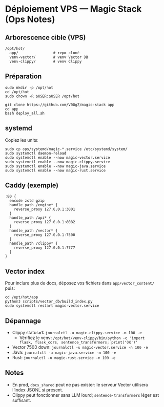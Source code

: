 # Déploiement VPS — Magic Stack (Ops Notes)

## Arborescence cible (VPS)
```
/opt/hot/
  app/                # repo cloné
  venv-vector/        # venv Vector DB
  venv-clippy/        # venv Clippy
```

## Préparation
```
sudo mkdir -p /opt/hot
cd /opt/hot
sudo chown -R $USER:$USER /opt/hot

git clone https://github.com/V0OgZ/magic-stack app
cd app
bash deploy_all.sh
```

## systemd
Copiez les units:
```
sudo cp ops/systemd/magic-*.service /etc/systemd/system/
sudo systemctl daemon-reload
sudo systemctl enable --now magic-vector.service
sudo systemctl enable --now magic-clippy.service
sudo systemctl enable --now magic-java.service
sudo systemctl enable --now magic-rust.service
```

## Caddy (exemple)
```
:80 {
  encode zstd gzip
  handle_path /engine* {
    reverse_proxy 127.0.0.1:3001
  }
  handle_path /api* {
    reverse_proxy 127.0.0.1:8082
  }
  handle_path /vector* {
    reverse_proxy 127.0.0.1:7500
  }
  handle_path /clippy* {
    reverse_proxy 127.0.0.1:7777
  }
}
```

## Vector index
Pour inclure plus de docs, déposez vos fichiers dans `app/vector_content/` puis:
```
cd /opt/hot/app
python3 scripts/vector_db/build_index.py
sudo systemctl restart magic-vector.service
```

## Dépannage
- Clippy status=1: `journalctl -u magic-clippy.service -n 100 -e`
  - Vérifiez le venv: `/opt/hot/venv-clippy/bin/python -c "import flask, flask_cors, sentence_transformers; print('OK')"`
- Vector 7500 down: `journalctl -u magic-vector.service -n 100 -e`
- Java: `journalctl -u magic-java.service -n 100 -e`
- Rust: `journalctl -u magic-rust.service -n 100 -e`

## Notes
- En prod, `docs_shared` peut ne pas exister: le serveur Vector utilisera l’index JSONL si présent.
- Clippy peut fonctionner sans LLM lourd; `sentence-transformers` léger est suffisant.


